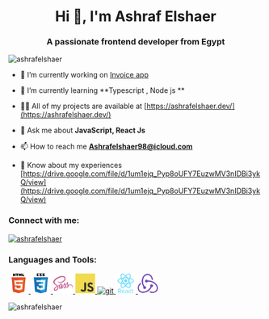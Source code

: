 <h1 align="center">Hi 👋, I'm Ashraf Elshaer</h1>
<h3 align="center">A passionate frontend developer from Egypt</h3>

<p align="left"> <img src="https://komarev.com/ghpvc/?username=ashrafelshaer&label=Profile%20views&color=0e75b6&style=flat" alt="ashrafelshaer" /> </p>

- 🔭 I’m currently working on [Invoice app](https://github.com/AshrafElshaer/invoice-app-redux)

- 🌱 I’m currently learning **Typescript , Node js **

- 👨‍💻 All of my projects are available at [https://ashrafelshaer.dev/](https://ashrafelshaer.dev/)

- 💬 Ask me about **JavaScript, React Js**

- 📫 How to reach me **Ashrafelshaer98@icloud.com**

- 📄 Know about my experiences [https://drive.google.com/file/d/1um1ejq_Pyp8oUFY7EuzwMV3nIDBi3ykQ/view](https://drive.google.com/file/d/1um1ejq_Pyp8oUFY7EuzwMV3nIDBi3ykQ/view)

<h3 align="left">Connect with me:</h3>
<p align="left">
<a href="https://linkedin.com/in/ashrafelshaer" target="blank"><img align="center" src="https://raw.githubusercontent.com/rahuldkjain/github-profile-readme-generator/master/src/images/icons/Social/linked-in-alt.svg" alt="ashrafelshaer" height="30" width="40" /></a>
</p>

<h3 align="left">Languages and Tools:</h3>
<p align="left">  <a href="https://www.w3.org/html/" target="_blank" rel="noreferrer"> <img src="https://raw.githubusercontent.com/devicons/devicon/master/icons/html5/html5-original-wordmark.svg" alt="html5" width="40" height="40"/> </a>   <a href="https://www.w3schools.com/css/" target="_blank" rel="noreferrer"> <img src="https://raw.githubusercontent.com/devicons/devicon/master/icons/css3/css3-original-wordmark.svg" alt="css3" width="40" height="40"/> </a>   <a href="https://sass-lang.com" target="_blank" rel="noreferrer"> <img src="https://raw.githubusercontent.com/devicons/devicon/master/icons/sass/sass-original.svg" alt="sass" width="40" height="40"/> </a>  <a href="https://developer.mozilla.org/en-US/docs/Web/JavaScript" target="_blank" rel="noreferrer"> <img src="https://raw.githubusercontent.com/devicons/devicon/master/icons/javascript/javascript-original.svg" alt="javascript" width="40" height="40"/> </a>    <a href="https://git-scm.com/" target="_blank" rel="noreferrer"> <img src="https://www.vectorlogo.zone/logos/git-scm/git-scm-icon.svg" alt="git" width="40" height="40"/> </a>    <a href="https://reactjs.org/" target="_blank" rel="noreferrer"> <img src="https://raw.githubusercontent.com/devicons/devicon/master/icons/react/react-original-wordmark.svg" alt="react" width="40" height="40"/> </a>      <a href="https://redux.js.org" target="_blank" rel="noreferrer"> <img src="https://raw.githubusercontent.com/devicons/devicon/master/icons/redux/redux-original.svg" alt="redux" width="40" height="40"/> </a> 


</p>

<p><img align="center" src="https://github-readme-stats.vercel.app/api/top-langs?username=ashrafelshaer&show_icons=true&locale=en&layout=compact" alt="ashrafelshaer" /></p>
